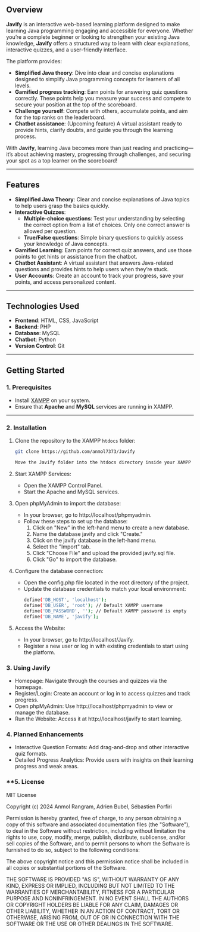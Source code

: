 ## **Overview**
**Javify** is an interactive web-based learning platform designed to make learning Java programming engaging and accessible for everyone. Whether you’re a complete beginner or looking to strengthen your existing Java knowledge, **Javify** offers a structured way to learn with clear explanations, interactive quizzes, and a user-friendly interface. 

The platform provides:
- **Simplified Java theory**: Dive into clear and concise explanations designed to simplify Java programming concepts for learners of all levels.
- **Gamified progress tracking**: Earn points for answering quiz questions correctly. These points help you measure your success and compete to secure your position at the top of the scoreboard.
- **Challenge yourself**: Compete with others, accumulate points, and aim for the top ranks on the leaderboard.
- **Chatbot assistance**: (Upcoming feature) A virtual assistant ready to provide hints, clarify doubts, and guide you through the learning process.

With **Javify**, learning Java becomes more than just reading and practicing—it’s about achieving mastery, progressing through challenges, and securing your spot as a top learner on the scoreboard!

---

## **Features**
- **Simplified Java Theory**: Clear and concise explanations of Java topics to help users grasp the basics quickly.
- **Interactive Quizzes**: 
   - **Multiple-choice questions**: Test your understanding by selecting the correct option from a list of choices. Only one correct answer is allowed per question.
   - **True/False questions**: Simple binary questions to quickly assess your knowledge of Java concepts.
- **Gamified Learning**: Earn points for correct quiz answers, and use those points to get hints or assistance from the chatbot.
- **Chatbot Assistant**: A virtual assistant that answers Java-related questions and provides hints to help users when they’re stuck.
- **User Accounts**: Create an account to track your progress, save your points, and access personalized content.

---

## **Technologies Used**
- **Frontend**: HTML, CSS, JavaScript
- **Backend**: PHP
- **Database**: MySQL
- **Chatbot**: Python
- **Version Control**: Git

---

## **Getting Started**

### **1. Prerequisites**
- Install [XAMPP](https://www.apachefriends.org/index.html) on your system.
- Ensure that **Apache** and **MySQL** services are running in XAMPP.

---

### **2. Installation**

1. Clone the repository to the XAMPP `htdocs` folder:
   ```bash
   git clone https://github.com/anmol7373/Javify

   Move the Javify folder into the htdocs directory inside your XAMPP installation folder.

2. Start XAMPP Services:
   - Open the XAMPP Control Panel.
   - Start the Apache and MySQL services.

3. Open phpMyAdmin to import the database:
   - In your browser, go to http://localhost/phpmyadmin.
   - Follow these steps to set up the database:
      1. Click on "New" in the left-hand menu to create a new database.
      2. Name the database javify and click "Create."
      3. Click on the javify database in the left-hand menu.
      4. Select the "Import" tab.
      5. Click "Choose File" and upload the provided javify.sql file.
      6. Click "Go" to import the database.

4. Configure the database connection:
   - Open the config.php file located in the root directory of the project.
   - Update the database credentials to match your local environment:
     ```bash
     define('DB_HOST', 'localhost');
     define('DB_USER', 'root'); // Default XAMPP username
     define('DB_PASSWORD', ''); // Default XAMPP password is empty
     define('DB_NAME', 'javify');

5. Access the Website:
   - In your browser, go to http://localhost/Javify.
   - Register a new user or log in with existing credentials to start using the platform.

### **3. Using Javify**

   - Homepage: Navigate through the courses and quizzes via the homepage.
   - Register/Login: Create an account or log in to access quizzes and track progress.
   - Open phpMyAdmin: Use http://localhost/phpmyadmin to view or manage the database.
   - Run the Website: Access it at http://localhost/javify to start learning.

### **4. Planned Enhancements**

   - Interactive Question Formats: Add drag-and-drop and other interactive quiz formats.
   - Detailed Progress Analytics: Provide users with insights on their learning progress and weak areas.

### **5. License

MIT License

Copyright (c) 2024 Anmol Rangram, Adrien Bubel, Sébastien Porfiri

Permission is hereby granted, free of charge, to any person obtaining a copy
of this software and associated documentation files (the "Software"), to deal
in the Software without restriction, including without limitation the rights
to use, copy, modify, merge, publish, distribute, sublicense, and/or sell
copies of the Software, and to permit persons to whom the Software is
furnished to do so, subject to the following conditions:

The above copyright notice and this permission notice shall be included in all
copies or substantial portions of the Software.

THE SOFTWARE IS PROVIDED "AS IS", WITHOUT WARRANTY OF ANY KIND, EXPRESS OR
IMPLIED, INCLUDING BUT NOT LIMITED TO THE WARRANTIES OF MERCHANTABILITY,
FITNESS FOR A PARTICULAR PURPOSE AND NONINFRINGEMENT. IN NO EVENT SHALL THE
AUTHORS OR COPYRIGHT HOLDERS BE LIABLE FOR ANY CLAIM, DAMAGES OR OTHER
LIABILITY, WHETHER IN AN ACTION OF CONTRACT, TORT OR OTHERWISE, ARISING FROM,
OUT OF OR IN CONNECTION WITH THE SOFTWARE OR THE USE OR OTHER DEALINGS IN THE
SOFTWARE.